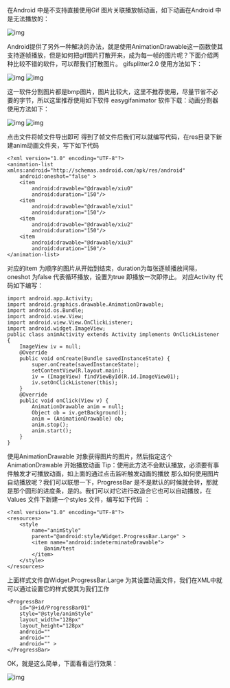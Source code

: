 在Android 中是不支持直接使用Gif 图片关联播放帧动画，如下动画在Android 中是无法播放的：

![img](http://emanual.github.io/md-android/img/media_gif/02_gif.gif) 

Android提供了另外一种解决的办法，就是使用AnimationDrawable这一函数使其支持逐帧播放，但是如何把gif图片打散开来，成为每一帧的图片呢？下面介绍两种比较不错的软件，可以帮我们打散图片。
gifsplitter2.0
使用方法如下：

![img](http://emanual.github.io/md-android/img/media_gif/02_gif2.jpg) 
![img](http://emanual.github.io/md-android/img/media_gif/02_gif3.jpg) 

这一软件分割图片都是bmp图片，图片比较大，这里不推荐使用，尽量节省不必要的字节，所以这里推荐使用如下软件
easygifanimator
软件下载：动画分割器
使用方法如下：

![img](http://emanual.github.io/md-android/img/media_gif/02_gif4.jpg) 
![img](http://emanual.github.io/md-android/img/media_gif/02_gif5.jpg) 

点击文件将帧文件导出即可
得到了帧文件后我们可以就编写代码，在res目录下新建anim动画文件夹，写下如下代码
```  
<?xml version="1.0" encoding="UTF-8"?>
<animation-list xmlns:android="http://schemas.android.com/apk/res/android"
    android:oneshot="false" >
    <item
        android:drawable="@drawable/xiu0"
        android:duration="150"/>
    <item
        android:drawable="@drawable/xiu1"
        android:duration="150"/>
    <item
        android:drawable="@drawable/xiu2"
        android:duration="150"/>
    <item
        android:drawable="@drawable/xiu3"
        android:duration="150"/>
</animation-list>
```
对应的item 为顺序的图片从开始到结束，duration为每张逐帧播放间隔，oneshot 为false 代表循环播放，设置为true 即播放一次即停止。
对应Activity 代码如下编写：
```  
import android.app.Activity;
import android.graphics.drawable.AnimationDrawable;
import android.os.Bundle;
import android.view.View;
import android.view.View.OnClickListener;
import android.widget.ImageView;
public class animActivity extends Activity implements OnClickListener {
	ImageView iv = null;
	@Override
	public void onCreate(Bundle savedInstanceState) {
		super.onCreate(savedInstanceState);
		setContentView(R.layout.main);
		iv = (ImageView) findViewById(R.id.ImageView01);
		iv.setOnClickListener(this);
	}
	@Override
	public void onClick(View v) {
		AnimationDrawable anim = null;
		Object ob = iv.getBackground();
		anim = (AnimationDrawable) ob;
		anim.stop();
		anim.start();
	}
}
```
使用AnimationDrawable 对象获得图片的图片，然后指定这个AnimationDrawable 开始播放动画
Tip：使用此方法不会默认播放，必须要有事件触发才可播放动画，如上面的通过点击监听触发动画的播放
那么如何使用图片自动播放呢？我们可以联想一下，ProgressBar 是不是默认的时候就会转，那就是那个圆形的进度条，是的。我们可以对它进行改造合它也可以自动播放，在Values 文件下新建一个styles 文件，编写如下代码 ：
```  
<?xml version="1.0" encoding="UTF-8"?>
<resources>
    <style
        name="animStyle"
        parent="@android:style/Widget.ProgressBar.Large" >
        <item name="android:indeterminateDrawable">
			@anim/test
        </item>
    </style>
</resources>
```
上面样式文件自Widget.ProgressBar.Large 为其设置动画文件，我们在XML中就可以通过设置它的样式使其为我们工作
```  
<ProgressBar
    id="@+id/ProgressBar01"
    style="@style/animStyle"
    layout_width="128px"
    layout_height="128px"
    android=""
    android=""
    android="" >
</ProgressBar>
```
OK，就是这么简单，下面看看运行效果：

![img](http://emanual.github.io/md-android/img/media_gif/02_gif6.jpg) 